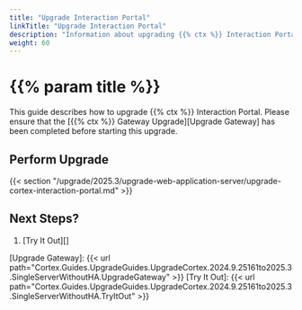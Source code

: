 ```yaml
---
title: "Upgrade Interaction Portal"
linkTitle: "Upgrade Interaction Portal"
description: "Information about upgrading {{% ctx %}} Interaction Portal."
weight: 60
---
```


# {{% param title %}}

This guide describes how to upgrade {{% ctx %}} Interaction Portal. Please ensure that the [{{% ctx %}} Gateway Upgrade][Upgrade Gateway] has been completed before starting this upgrade.

## Perform Upgrade

{{< section "/upgrade/2025.3/upgrade-web-application-server/upgrade-cortex-interaction-portal.md" >}}

## Next Steps?

1. [Try It Out][]

[Upgrade Gateway]: {{< url path="Cortex.Guides.UpgradeGuides.UpgradeCortex.2024.9.25161to2025.3.SingleServerWithoutHA.UpgradeGateway" >}}
[Try It Out]: {{< url path="Cortex.Guides.UpgradeGuides.UpgradeCortex.2024.9.25161to2025.3.SingleServerWithoutHA.TryItOut" >}}
